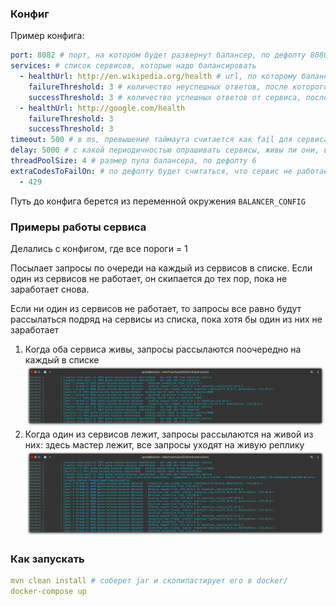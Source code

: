 ### Конфиг
Пример конфига:
```yaml
port: 8082 # порт, на котором будет развернут балансер, по дефолту 8080
services: # список сервисов, которые надо балансировать
  - healthUrl: http://en.wikipedia.org/health # url, по которому балансер будет проверять, живой ли сервис (из этого же url-а берутся значения для host и port)
    failureThreshold: 3 # количество неуспешных ответов, после которого сервис выводится из балансировки, по дефолту 3
    successThreshold: 3 # количество успешных ответов от сервиса, после которого он опять вводится в балансировку, по дефолту 3
  - healthUrl: http://google.com/health
    failureThreshold: 3
    successThreshold: 3
timeout: 500 # в ms, превышение таймаута считается как fail для сервиса
delay: 5000 # с какой периодичностью опрашивать сервисы, живы ли они, в ms, по дефолту 3000
threadPoolSize: 4 # размер пула балансера, по дефолту 6
extraCodesToFailOn: # по дефолту будет считаться, что сервис не работает, только если он вернул код из 5xx, здесь можно дописать доп кода, по которым сервис так же должен считаться упавшим
  - 429
```
Путь до конфига берется из переменной окружения `BALANCER_CONFIG`

### Примеры работы сервиса

Делались с конфигом, где все пороги = 1

Посылает запросы по очереди на каждый из сервисов в списке. Если один из сервисов не работает, он скипается до тех пор, пока не заработает снова.

Если ни один из сервисов не работает, то запросы все равно будут рассылаться подряд на сервисы из списка, пока хотя бы один из них не заработает

1. Когда оба сервиса живы, запросы рассылаются поочередно на каждый в списке
   ![scheme](/img/both_alive.png)
2. Когда один из сервисов лежит, запросы рассылаются на живой из них: здесь мастер лежит, все запросы уходят на живую реплику  
   ![scheme](/img/one_alive.png)

### Как запускать
```yaml
mvn clean install # соберет jar и скопипастирует его в docker/
docker-compose up
```

